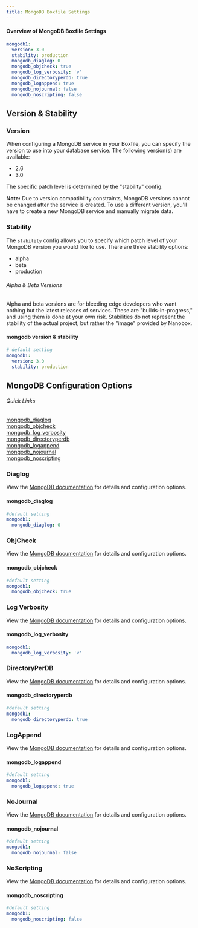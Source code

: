 ```yaml
---
title: MongoDB Boxfile Settings
---
```


#### Overview of MongoDB Boxfile Settings
```yaml
mongodb1:
  version: 3.0
  stability: production
  mongodb_diaglog: 0
  mongodb_objcheck: true
  mongodb_log_verbosity: 'v'
  mongodb_directoryperdb: true
  mongodb_logappend: true
  mongodb_nojournal: false
  mongodb_noscripting: false
```

## Version & Stability
### Version
When configuring a MongoDB service in your Boxfile, you can specify the version to use into your database service. The following version(s) are available:

- 2.6
- 3.0

The specific patch level is determined by the "stability" config.

**Note:** Due to version compatibility constraints, MongoDB versions cannot be changed after the service is created. To use a different version, you'll have to create a new MongoDB service and manually migrate data.

### Stability
The `stability` config allows you to specify which patch level of your MongoDB version you would like to use. There are three stability options:

- alpha
- beta
- production

###### Alpha & Beta Versions
Alpha and beta versions are for bleeding edge developers who want nothing but the latest releases of services. These are "builds-in-progress," and using them is done at your own risk. Stabilities do not represent the stability of the actual project, but rather the "image" provided by Nanobox.

#### mongodb version & stability
```yaml
# default setting
mongodb1:
  version: 3.0
  stability: production
```

## MongoDB Configuration Options
###### Quick Links
[mongodb\_diaglog](#diaglog)  
[mongodb\_objcheck](#objcheck)  
[mongodb\_log\_verbosity](#log-verbosity)  
[mongodb\_directoryperdb](#directoryperdb)  
[mongodb\_logappend](#logappend)  
[mongodb\_nojournal](#nojournal)  
[mongodb\_noscripting](#noscripting)  

### Diaglog
View the [MongoDB documentation](http://docs.mongodb.org/manual/reference/configuration-options/#diaglog) for details and configuration options.

#### mongodb\_diaglog
```yaml
#default setting
mongodb1:
  mongodb_diaglog: 0
```

### ObjCheck
View the [MongoDB documentation](http://docs.mongodb.org/manual/reference/configuration-options/#diaglog) for details and configuration options.

#### mongodb\_objcheck
```yaml
#default setting
mongodb1:
  mongodb_objcheck: true
```

### Log Verbosity
View the [MongoDB documentation](http://docs.mongodb.org/manual/reference/configuration-options/#verbose) for details and configuration options.

#### mongodb\_log\_verbosity
```yaml
mongodb1:
  mongodb_log_verbosity: 'v'
```

### DirectoryPerDB
View the [MongoDB documentation](http://docs.mongodb.org/manual/reference/configuration-options/#directoryperdb) for details and configuration options.

#### mongodb\_directoryperdb
```yaml
#default setting
mongodb1:
  mongodb_directoryperdb: true
```

### LogAppend
View the [MongoDB documentation](http://docs.mongodb.org/manual/reference/configuration-options/#logappend) for details and configuration options.

#### mongodb\_logappend
```yaml
#default setting
mongodb1:
  mongodb_logappend: true
```

### NoJournal
View the [MongoDB documentation](http://docs.mongodb.org/manual/reference/configuration-options/#nojournal) for details and configuration options.

#### mongodb\_nojournal
```yaml
#default setting
mongodb1:
  mongodb_nojournal: false
```

### NoScripting
View the [MongoDB documentation](http://docs.mongodb.org/manual/reference/configuration-options/#noscripting) for details and configuration options.

#### mongodb\_noscripting
```yaml
#default setting
mongodb1:
  mongodb_noscripting: false
```
